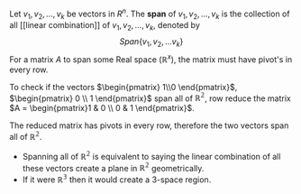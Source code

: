Let $v_{1}, v_{2}, \dots , v_{k}$ be vectors in $R^{n}$. The **span** of $v_{1}, v_{2}, \dots , v_{k}$ is the collection of all [[linear combination]] of $v_{1}, v_{2}, \dots , v_{k}$, denoted by $$Span\{v_{1},v_{2}, \dots v_{k}\}$$
For a matrix $A$ to span some Real space ($\mathbb{R}^x$), the matrix must have pivot's in every row.

To check if the vectors $\begin{pmatrix} 1\\0 \end{pmatrix}$, $\begin{pmatrix} 0 \\ 1 \end{pmatrix}$ span all of $\mathbb{R^2}$, row reduce the matrix $A = \begin{pmatrix}1  & 0 \\ 0 & 1 \end{pmatrix}$.

The reduced matrix has pivots in every row, therefore the two vectors span all of $\mathbb{R^2}$.
- Spanning all of $\mathbb{R^2}$ is equivalent to saying the linear combination of all these vectors create a plane in $\mathbb{R^2}$ geometrically.
- If it were $\mathbb{R^3}$ then it would create a 3-space region.
